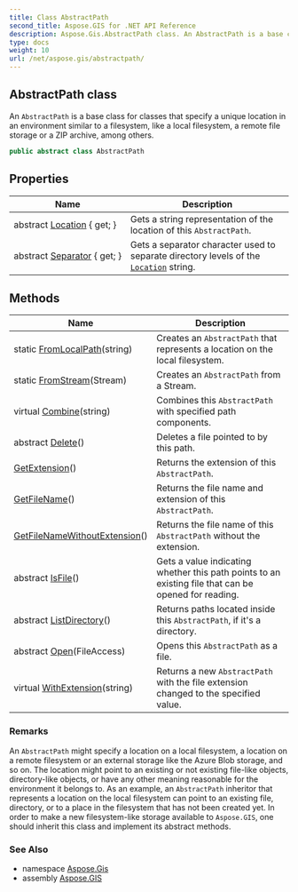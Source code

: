 ```yaml
---
title: Class AbstractPath
second_title: Aspose.GIS for .NET API Reference
description: Aspose.Gis.AbstractPath class. An AbstractPath is a base class for classes that specify a unique location in an environment similar to a filesystem like a local filesystem a remote file storage or a ZIP archive among others.
type: docs
weight: 10
url: /net/aspose.gis/abstractpath/
---
```

## AbstractPath class

An `AbstractPath` is a base class for classes that specify a unique location in an environment similar to a filesystem, like a local filesystem, a remote file storage or a ZIP archive, among others.

```csharp
public abstract class AbstractPath
```

## Properties

| Name | Description |
| --- | --- |
| abstract [Location](../../aspose.gis/abstractpath/location/) { get; } | Gets a string representation of the location of this `AbstractPath`. |
| abstract [Separator](../../aspose.gis/abstractpath/separator/) { get; } | Gets a separator character used to separate directory levels of the [`Location`](./location/) string. |

## Methods

| Name | Description |
| --- | --- |
| static [FromLocalPath](../../aspose.gis/abstractpath/fromlocalpath/)(string) | Creates an `AbstractPath` that represents a location on the local filesystem. |
| static [FromStream](../../aspose.gis/abstractpath/fromstream/)(Stream) | Creates an `AbstractPath` from a Stream. |
| virtual [Combine](../../aspose.gis/abstractpath/combine/)(string) | Combines this `AbstractPath` with specified path components. |
| abstract [Delete](../../aspose.gis/abstractpath/delete/)() | Deletes a file pointed to by this path. |
| [GetExtension](../../aspose.gis/abstractpath/getextension/)() | Returns the extension of this `AbstractPath`. |
| [GetFileName](../../aspose.gis/abstractpath/getfilename/)() | Returns the file name and extension of this `AbstractPath`. |
| [GetFileNameWithoutExtension](../../aspose.gis/abstractpath/getfilenamewithoutextension/)() | Returns the file name of this `AbstractPath` without the extension. |
| abstract [IsFile](../../aspose.gis/abstractpath/isfile/)() | Gets a value indicating whether this path points to an existing file that can be opened for reading. |
| abstract [ListDirectory](../../aspose.gis/abstractpath/listdirectory/)() | Returns paths located inside this `AbstractPath`, if it's a directory. |
| abstract [Open](../../aspose.gis/abstractpath/open/)(FileAccess) | Opens this `AbstractPath` as a file. |
| virtual [WithExtension](../../aspose.gis/abstractpath/withextension/)(string) | Returns a new `AbstractPath` with the file extension changed to the specified value. |

### Remarks

An `AbstractPath` might specify a location on a local filesystem, a location on a remote filesystem or an external storage like the Azure Blob storage, and so on. The location might point to an existing or not existing file-like objects, directory-like objects, or have any other meaning reasonable for the environment it belongs to. As an example, an `AbstractPath` inheritor that represents a location on the local filesystem can point to an existing file, directory, or to a place in the filesystem that has not been created yet. In order to make a new filesystem-like storage available to `Aspose.GIS`, one should inherit this class and implement its abstract methods.

### See Also

* namespace [Aspose.Gis](../../aspose.gis/)
* assembly [Aspose.GIS](../../)


